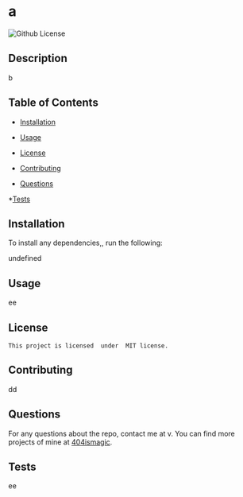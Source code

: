 # a
![Github License](https://img.shields.io.badge/license-MIT-yellow.svg)

## Description

b

## Table of Contents

* [Installation](#installation)

* [Usage](#usage)

* [License](#license)

* [Contributing](#contributing)

* [Questions](#questions)

*[Tests](#tests)

## Installation

To install  any dependencies,, run the following:

undefined

## Usage

ee

## License
    
    This project is licensed  under  MIT license.

## Contributing

dd

## Questions

For any questions about the repo, contact me at  v. You can find more projects of mine at  [404ismagic](https://github.come/404ismagic).


## Tests

ee
